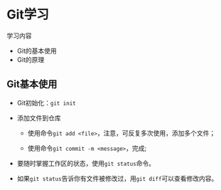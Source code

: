 # Git学习

学习内容

- Git的基本使用
- Git的原理

## Git基本使用

- Git初始化：`git init`

- 添加文件到仓库

  - 使用命令`git add <file>`，注意，可反复多次使用，添加多个文件；

  - 使用命令`git commit -m <message>`，完成;

- 要随时掌握工作区的状态，使用`git status`命令。

- 如果`git status`告诉你有文件被修改过，用`git diff`可以查看修改内容。